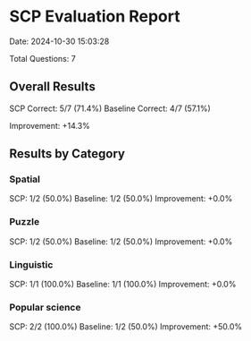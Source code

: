 # SCP Evaluation Report
Date: 2024-10-30 15:03:28

Total Questions: 7

## Overall Results
SCP Correct: 5/7 (71.4%)
Baseline Correct: 4/7 (57.1%)

Improvement: +14.3%

## Results by Category

### Spatial
SCP: 1/2 (50.0%)
Baseline: 1/2 (50.0%)
Improvement: +0.0%

### Puzzle
SCP: 1/2 (50.0%)
Baseline: 1/2 (50.0%)
Improvement: +0.0%

### Linguistic
SCP: 1/1 (100.0%)
Baseline: 1/1 (100.0%)
Improvement: +0.0%

### Popular science
SCP: 2/2 (100.0%)
Baseline: 1/2 (50.0%)
Improvement: +50.0%